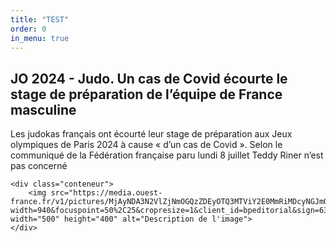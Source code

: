 ```yaml
---
title: "TEST"
order: 0
in_menu: true
---
```

<h2>JO 2024 - Judo. Un cas de Covid écourte le stage de préparation de l’équipe de France masculine</h2>
<p>Les judokas français ont écourté leur stage de préparation aux Jeux olympiques de Paris 2024 à cause « d’un cas de Covid ». Selon le communiqué de la Fédération française paru lundi 8 juillet Teddy Riner n’est pas concerné</p> 
    
  
   
    <div class="conteneur">
        <img src="https://media.ouest-france.fr/v1/pictures/MjAyNDA3N2VlZjNmOGQzZDEyOTQ3MTViY2E0MmRiMDcyNGJmODk?width=940&focuspoint=50%2C25&cropresize=1&client_id=bpeditorial&sign=63a636236280ae8b7fb2d0b1040ecb1499d25dc171e0ac815f60a8696c72d9a3" width="500" height="400" alt="Description de l'image">
    </div> 